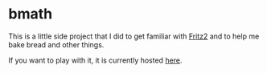 # bmath

This is a little side project that I did to get familiar with [Fritz2](https://www.fritz2.dev/) and to help me bake bread and other things.

If you want to play with it, it is currently hosted [here](https://www.jillesvangurp.com/bmath/).


